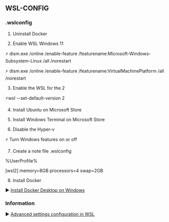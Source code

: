 ## WSL-CONFIG
  ### .wslconfig

1) Uninstall Docker

2) Enable WSL Windows 11

 ⚡ dism.exe /online /enable-feature /featurename:Microsoft-Windows-Subsystem-Linux /all /norestart
 
 ⚡ dism.exe /online /enable-feature /featurename:VirtualMachinePlatform /all /norestart

3) Enable the WSL for the 2


⚡wsl --set-default-version 2

4) Install Ubuntu on Microsoft Store

5) Install Windows Terminal on Microsoft Store

6) Disable the Hyper-v


 ⚡ Turn Windows features on or off


7) Create a note file .wslconfig


  %UserProfile%

  [wsl2]
  memory=8GB
  processors=4
  swap=2GB

8) Install Docker


▶️ [Install Docker Desktop on Windows](https://docs.docker.com/desktop/windows/install/) 


### Information

▶️ [Advanced settings configuration in WSL](https://docs.microsoft.com/en-us/windows/wsl/wsl-config) 
